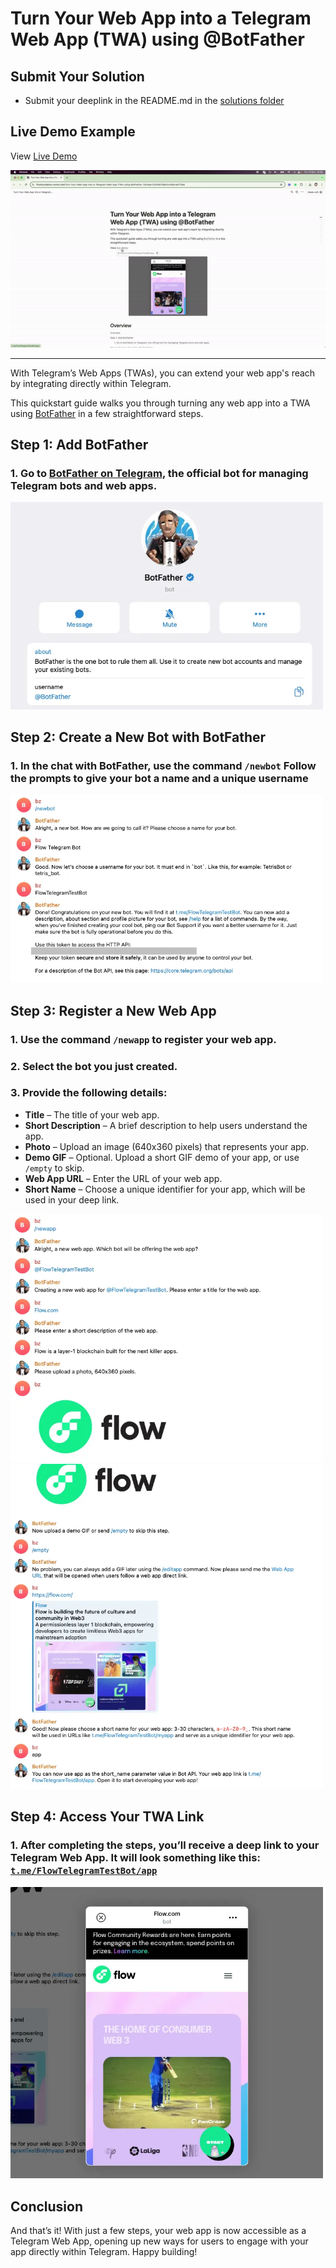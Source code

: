 # Turn Your Web App into a Telegram Web App (TWA) using @BotFather

## Submit Your Solution

-   Submit your deeplink in the README.md in the [solutions folder](solution/README.md)

## Live Demo Example

View [Live Demo](http://t.me/FlowTelegramTestBot/app)

![Live Demo Example](../assets/images/image1.gif)

---

With Telegram’s Web Apps (TWAs), you can extend your web app's reach by integrating directly within Telegram.

This quickstart guide walks you through turning any web app into a TWA using [BotFather](https://t.me/BotFather) in a few straightforward steps.

## Step 1: Add BotFather

### 1. Go to [BotFather on Telegram](https://t.me/BotFather), the official bot for managing Telegram bots and web apps.

<img src="../assets/images/image2.webp" alt="BotFather" width="500" />

## Step 2: Create a New Bot with BotFather

### 1. In the chat with BotFather, use the command `/newbot` Follow the prompts to give your bot a name and a unique username

<img src="../assets/images/image3.webp" alt="/newbot" width="500" />

## Step 3: Register a New Web App

### 1. Use the command `/newapp` to register your web app.

### 2. Select the bot you just created.

### 3. Provide the following details:

-   **Title** – The title of your web app.
-   **Short Description** – A brief description to help users understand the app.
-   **Photo** – Upload an image (640x360 pixels) that represents your app.
-   **Demo GIF** – Optional. Upload a short GIF demo of your app, or use `/empty` to skip.
-   **Web App URL** – Enter the URL of your web app.
-   **Short Name** – Choose a unique identifier for your app, which will be used in your deep link.

<img src="../assets/images/image4.webp" alt="/newapp 1" width="500" />
<img src="../assets/images/image5.webp" alt="/newapp 2" width="500" />

## **Step 4:** Access Your TWA Link

### 1. After completing the steps, you’ll receive a deep link to your Telegram Web App. It will look something like this: [`t.me/FlowTelegramTestBot/app`](t.me/FlowTelegramTestBot/app)

<img src="../assets/images/image6.webp" alt="Deeplink Telegram Web App" width="500" />

## Conclusion

And that’s it! With just a few steps, your web app is now accessible as a Telegram Web App, opening up new ways for users to engage with your app directly within Telegram. Happy building!
